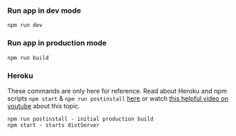 ### Run app in dev mode
	npm run dev

### Run app in production mode
	npm run build

### Heroku
These commands are only here for reference. Read about Heroku and npm scripts `npm start` & `npm run postinstall` [here](https://devcenter.heroku.com/articles/nodejs-support#build-behavior) or watch [this helpful video on youtube](https://www.youtube.com/watch?v=Ru3Rj_hM8bo&t=1060s) about this topic.

	npm run postinstall - initial production build
	npm start - starts distServer
